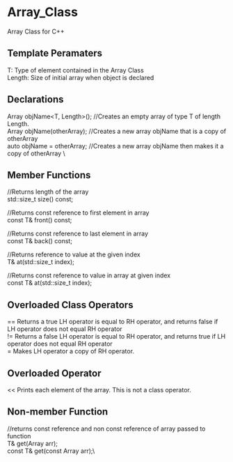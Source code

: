 # Array_Class
Array Class for C++

## Template Peramaters
T: Type of element contained in the Array Class \
Length: Size of initial array when object is declared

## Declarations
Array objName<T, Length>();  //Creates an empty array of type T of length Length. \
Array objName(otherArray);  //Creates a new array objName that is a copy of otherArray \
auto objName = otherArray;  //Creates a new array objName then makes it a copy of otherArray \

## Member Functions
//Returns length of the array\
std::size_t size() const;               

//Returns const reference to first element in array\
const T& front() const;

//Returns const reference to last element in array\
const T& back() const;

//Returns reference to value at the given index\
T& at(std::size_t index);

//Returns const reference to value in array at given index\
const T& at(std::size_t index);

## Overloaded Class Operators
==  Returns a true LH operator is equal to RH operator, and returns false if LH operator does not equal RH operator \
!=  Returns a false LH operator is equal to RH operator, and returns true if LH operator does not equal RH operator \
= Makes LH operator a copy of RH operator.

## Overloaded Operator
<< Prints each element of the array.  This is not a class operator.

## Non-member Function
//returns const reference and non const reference of array passed to function\
T& get(Array arr);\
const T& get(const Array arr);\

